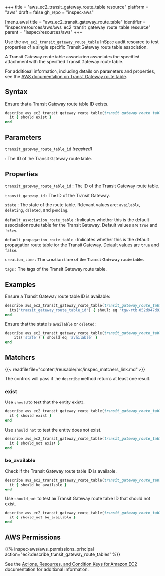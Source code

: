 +++
title = "aws_ec2_transit_gateway_route_table resource"
platform = "aws"
draft = false
gh_repo = "inspec-aws"

[menu.aws]
title = "aws_ec2_transit_gateway_route_table"
identifier = "inspec/resources/aws/aws_ec2_transit_gateway_route_table resource"
parent = "inspec/resources/aws"
+++

Use the `aws_ec2_transit_gateway_route_table` InSpec audit resource to test properties of a single specific Transit Gateway route table association.

A Transit Gateway route table association associates the specified attachment with the specified Transit Gateway route table.

For additional information, including details on parameters and properties, see the [AWS documentation on Transit Gateway route table](https://docs.aws.amazon.com/AWSCloudFormation/latest/UserGuide/aws-resource-ec2-transitgatewayroutetable.html).

## Syntax

Ensure that a Transit Gateway route table ID exists.

```ruby
describe aws_ec2_transit_gateway_route_table(transit_gateway_route_table_id: 'tgw-rtb-052d947d91b6bb69f') do
  it { should exist }
end
```

## Parameters

`transit_gateway_route_table_id` _(required)_

: The ID of the Transit Gateway route table.

## Properties

`transit_gateway_route_table_id`
: The ID of the Transit Gateway route table.

`transit_gateway_id`
: The ID of the Transit Gateway.

`state`
: The state of the route table. Relevant values are: `available`, `deleting`, `deleted`, and `pending`.

`default_association_route_table`
: Indicates whether this is the default association route table for the Transit Gateway. Default values are `true` and `false`.

`default_propagation_route_table`
: Indicates whether this is the default propagation route table for the Transit Gateway. Default values are `true` and `false`.

`creation_time`
: The creation time of the Transit Gateway route table.

`tags`
: The tags of the Transit Gateway route table.

## Examples

Ensure a Transit Gateway route table ID is available:

```ruby
describe aws_ec2_transit_gateway_route_table(transit_gateway_route_table_id: 'tgw-rtb-052d947d91b6bb69f') do
  its('transit_gateway_route_table_id') { should eq 'tgw-rtb-052d947d91b6bb69f' }
end
```

Ensure that the state is `available` or `deleted`:

```ruby
describe aws_ec2_transit_gateway_route_table(transit_gateway_route_table_id: 'tgw-rtb-052d947d91b6bb69f') do
    its('state') { should eq 'available' }
end
```

## Matchers

{{< readfile file="content/reusable/md/inspec_matchers_link.md" >}}

The controls will pass if the `describe` method returns at least one result.

### exist

Use `should` to test that the entity exists.

```ruby
describe aws_ec2_transit_gateway_route_table(transit_gateway_route_table_id: 'tgw-rtb-052d947d91b6bb69f') do
  it { should exist }
end
```

Use `should_not` to test the entity does not exist.

```ruby
describe aws_ec2_transit_gateway_route_table(transit_gateway_route_table_id: 'tgw-rtb-052d947d91b6bb69f') do
  it { should_not exist }
end
```

### be_available

Check if the Transit Gateway route table ID is available.

```ruby
describe aws_ec2_transit_gateway_route_table(transit_gateway_route_table_id: 'tgw-rtb-052d947d91b6bb69f') do
  it { should be_available }
end
```

Use `should_not` to test an Transit Gateway route table ID that should not exist.

```ruby
describe aws_ec2_transit_gateway_route_table(transit_gateway_route_table_id: 'tgw-rtb-052d947d91b6bb69f') do
  it { should_not be_available }
end
```

## AWS Permissions

{{% inspec-aws/aws_permissions_principal action="ec2:describe_transit_gateway_route_tables" %}}

See the [Actions, Resources, and Condition Keys for Amazon EC2](https://docs.aws.amazon.com/IAM/latest/UserGuide/list_amazonec2.html) documentation for additional information.
